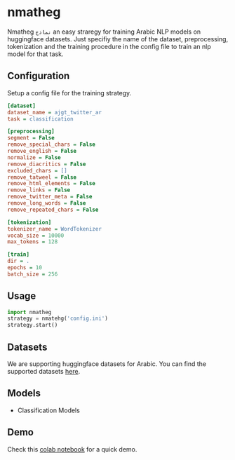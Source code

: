 # nmatheg

Nmatheg `نماذج` an easy straregy for training Arabic NLP models on huggingface datasets. Just specifiy the name of the dataset, preprocessing, tokenization and the training procedure in the config file to train an nlp model for that task. 

## Configuration

Setup a config file for the training strategy. 

``` ini
[dataset]
dataset_name = ajgt_twitter_ar
task = classification 

[preprocessing]
segment = False
remove_special_chars = False
remove_english = False
normalize = False
remove_diacritics = False
excluded_chars = []
remove_tatweel = False
remove_html_elements = False
remove_links = False 
remove_twitter_meta = False
remove_long_words = False
remove_repeated_chars = False

[tokenization]
tokenizer_name = WordTokenizer
vocab_size = 10000
max_tokens = 128

[train]
dir = .
epochs = 10
batch_size = 256
```

## Usage 
```python
import nmatheg
strategy = nmatehg('config.ini')
strategy.start()
```

## Datasets 
We are supporting huggingface datasets for Arabic. You can find the supported datasets [here](nmatehg/datasets.ini). 

## Models 

- Classification Models 

## Demo 
Check this [colab notebook](https://colab.research.google.com/github/ARBML/nmatheg/blob/main/demo.ipynb) for a quick demo. 